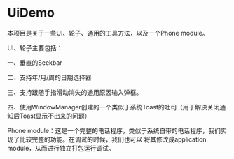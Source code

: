 # UiDemo
本项目是关于一些UI、轮子、通用的工具方法，以及一个Phone module。

UI、轮子主要包括：

一、垂直的Seekbar

二、支持年/月/周的日期选择器

三、支持跟随手指滑动消失的通用原因输入弹框。

四、使用WindowManager创建的一个类似于系统Toast的吐司（用于解决关闭通知后Toast显示不出来的问题）


Phone module：这是一个完整的电话程序，类似于系统自带的电话程序，我们实现了比较完整的功能。在调试的时候，我们也可以
将其修改成application module，从而进行独立打包运行调试。
